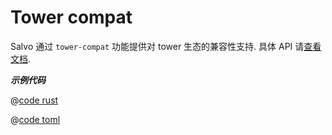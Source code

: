 # Tower compat

Salvo 通过 `tower-compat` 功能提供对 tower 生态的兼容性支持. 具体 API 请[查看文档](https://docs.rs/salvo_extra/latest/salvo_extra/tower_compat/index.html).

_**示例代码**_

<CodeGroup>
<CodeGroupItem title="main.rs" active>

@[code rust](../../../../codes/with-tower/src/main.rs)

</CodeGroupItem>
<CodeGroupItem title="Cargo.toml">

@[code toml](../../../../codes/with-tower/Cargo.toml)

</CodeGroupItem>
</CodeGroup>